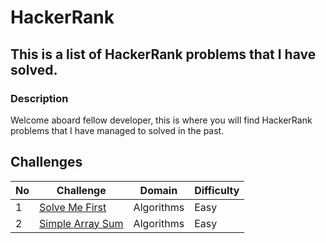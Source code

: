 # HackerRank

## This is a list of HackerRank problems that I have solved.

### Description

Welcome aboard fellow developer, this is where you will find HackerRank problems that I have managed to solved in the past.

## Challenges

| No  | Challenge                                                            | Domain     | Difficulty |
| --- | -------------------------------------------------------------------- | ---------- | ---------- |
| 1   | [Solve Me First](problem_solving/algorithms/easy/solve_me_first)     | Algorithms | Easy       |
| 2   | [Simple Array Sum](problem_solving/algorithms/easy/simple_array_sum) | Algorithms | Easy       |
